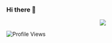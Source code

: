 ### Hi there 👋

<p align="center">
   <img src="https://octodex.github.com/images/godotocat.png">
</p>

![Profile Views](https://hits.seeyoufarm.com/api/count/incr/badge.svg?url=https://github.com/ZoliKonya&title=Profile%20views&value=2)


